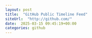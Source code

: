 ```yaml
---
layout: post
title:  "GitHub Public Timeline Feed"
siteUrl:  "http://github.com/"
date:  2025-03-15 09:45:19+00:00
categories: github
---
```

